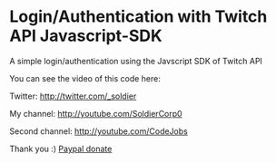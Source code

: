 Login/Authentication with Twitch API Javascript-SDK
===================================================

A simple login/authentication using the Javscript SDK of Twitch API

You can see the video of this code here: 

Twitter: http://twitter.com/_soldier

My channel: http://youtube.com/SoldierCorp0

Second channel: http://youtube.com/CodeJobs

Thank you :) <a href="https://www.paypal.com/cgi-bin/webscr?cmd=_s-xclick&hosted_button_id=LUYM54YD8YKZE">Paypal donate</a>
